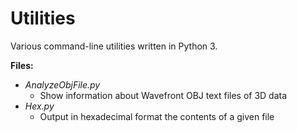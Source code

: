 # Utilities  

Various command-line utilities written in Python 3.  

**Files:**  
- *AnalyzeObjFile.py*  
  - Show information about Wavefront OBJ text files of 3D data  
- *Hex.py*  
  - Output in hexadecimal format the contents of a given file
